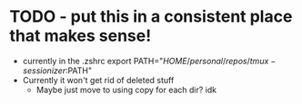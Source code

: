 # TODO - put this in a consistent place that makes sense!
- currently in the .zshrc
    export PATH="$HOME/personal/repos/tmux-sessionizer:$PATH"
- Currently it won't get rid of deleted stuff
    - Maybe just move to using copy for each dir? idk
